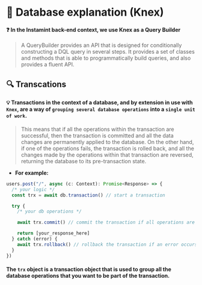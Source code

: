 # 💾 Database explanation (Knex)

#### ❓ In the Instamint back-end context, we use Knex as a Query Builder

> A QueryBuilder provides an API that is designed for conditionally constructing a DQL query in several steps. It
> provides a set of classes and methods that is able to programmatically build queries, and also provides a fluent API.

## 🔍 Transcations

#### 💡 Transactions in the context of a database, and by extension in use with `Knex`, are a way of `grouping several database operations` into a `single unit of work`.

> This means that if all the operations within the transaction are successful, then
> the transaction is committed and all the data changes are permanently applied to the database.
> On the other hand, if one of the operations fails, the transaction is rolled back, and all the changes made by the
> operations within that
> transaction are reversed, returning the database to its pre-transaction state.

- **For example:**

```ts
users.post("/", async (c: Context): Promise<Response> => {
  /* your logic */
  const trx = await db.transaction() // start a transaction

  try {
    /* your db operations */

    await trx.commit() // commit the transaction if all operations are successful

    return [your_response_here]
  } catch (error) {
    await trx.rollback() // rollback the transaction if an error occurs
  }
})
```

#### The `trx` object is a transaction object that is used to group all the database operations that you want to be part of the transaction.
